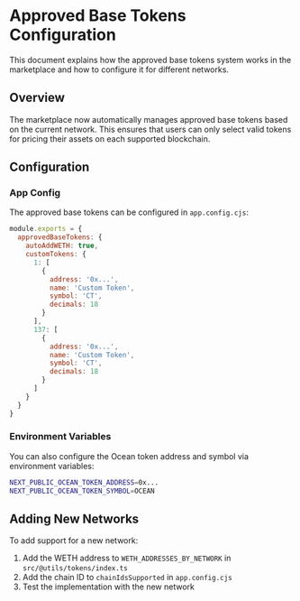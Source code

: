 # Approved Base Tokens Configuration

This document explains how the approved base tokens system works in the marketplace and how to configure it for different networks.

## Overview

The marketplace now automatically manages approved base tokens based on the current network. This ensures that users can only select valid tokens for pricing their assets on each supported blockchain.

## Configuration

### App Config

The approved base tokens can be configured in `app.config.cjs`:

```javascript
module.exports = {
  approvedBaseTokens: {
    autoAddWETH: true,
    customTokens: {
      1: [
        {
          address: '0x...',
          name: 'Custom Token',
          symbol: 'CT',
          decimals: 18
        }
      ],
      137: [
        {
          address: '0x...',
          name: 'Custom Token',
          symbol: 'CT',
          decimals: 18
        }
      ]
    }
  }
}
```

### Environment Variables

You can also configure the Ocean token address and symbol via environment variables:

```bash
NEXT_PUBLIC_OCEAN_TOKEN_ADDRESS=0x...
NEXT_PUBLIC_OCEAN_TOKEN_SYMBOL=OCEAN
```

## Adding New Networks

To add support for a new network:

1. Add the WETH address to `WETH_ADDRESSES_BY_NETWORK` in `src/@utils/tokens/index.ts`
2. Add the chain ID to `chainIdsSupported` in `app.config.cjs`
3. Test the implementation with the new network
